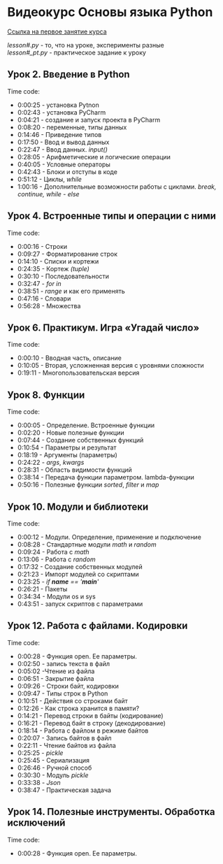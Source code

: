 # Видеокурс Основы языка Python

[Ссылка на первое занятие курса](<https://gb.ru/chapters/6295>)

*lesson#.py* - то, что на уроке, эксперименты разные  
*lesson#_pt.py* - практическое задание к уроку

## Урок 2. Введение в Python

Time code:

- 0:00:25 - установка Pytnon
- 0:02:43 - установка PyCharm
- 0:04:21 - создание и запуск проекта в PyCharm
- 0:08:20 - переменные, типы данных
- 0:14:46 - Приведение типов
- 0:17:50 -  Ввод и вывод данных
- 0:22:47 - Ввод данных. *input()*
- 0:28:05 - Арифметические и логические операции
- 0:40:05 - Условные операторы
- 0:42:43 - Блоки и отступы в коде
- 0:51:12 - Циклы, *while*
- 1:00:16 - Дополнительные возможности работы с циклами. *break, continue, while - else*

## Урок 4. Встроенные типы и операции с ними

Time code:

- 0:00:16 - Строки
- 0:09:27 - Форматирование строк
- 0:14:10 - Списки и кортежи
- 0:24:35 - Кортеж *(tuple)*
- 0:30:10 - Последовательности
- 0:32:47 - *for in*
- 0:38:51 - *range* и как его применять
- 0:47:16 - Словари
- 0:56:28 - Множества

## Урок 6. Практикум. Игра «Угадай число»

Time code:

- 0:00:10 - Вводная часть, описание
- 0:10:05 - Вторая, усложненная версия с уровнями сложности
- 0:19:11 - Многопользовательская версия

## Урок 8. Функции

Time code:

- 0:00:05 - Определение. Встроенные функции
- 0:02:20 - Новые полезные функции
- 0:07:44 - Создание собственных функций
- 0:10:54 - Параметры и результат
- 0:18:19 - Аргументы (параметры)
- 0:24:22 - *args*, *kwargs*
- 0:28:31 - Область видимости функций
- 0:38:14 - Передача функции параметром. lambda-функции
- 0:50:16 - Полезные функции *sorted*, *filter* и *map*

## Урок 10. Модули и библиотеки

Time code:

- 0:00:12 - Модули. Определение, применение и подключение
- 0:08:28 - Стандартные модули *math* и *random*
- 0:09:24 - Работа с *math*
- 0:13:06 - Работа с *random*
- 0:17:32 - Создание собственных модулей
- 0:21:23 - Импорт модулей со скриптами
- 0:23:25 - *if __name__ == '__main__'*
- 0:26:21 - Пакеты
- 0:34:34 - Модули os и sys
- 0:43:51 - запуск скриптов с параметрами

## Урок 12. Работа с файлами. Кодировки

Time code:

- 0:00:28 - Функция open. Ее параметры.
- 0:02:50 - запись текста в файл
- 0:05:02 -Чтение из файла
- 0:06:51 - Закрытие файла
- 0:09:26 - Строки байт, кодировки
- 0:09:47 - Типы строк в Python
- 0:10:51 - Действия со строками байт
- 0:12:26 - Как строка хранится в памяти?
- 0:14:21 - Перевод строки в байты (кодирование)
- 0:16:21 - Перевод байт в строку (декодирование)
- 0:18:14 - Работа с файлом в режиме байтов
- 0:20:07 - Запись байтов в файл
- 0:22:11 - Чтение байтов из файла
- 0:25:25 - *pickle*
- 0:25:45 - Сериализация
- 0:26:46 - Ручной способ
- 0:30:30 - Модуль *pickle*
- 0:33:38 - *Json*
- 0:38:47 - Практическая задача

## Урок 14. Полезные инструменты. Обработка исключений

Time code:

- 0:00:28 - Функция open. Ее параметры.
